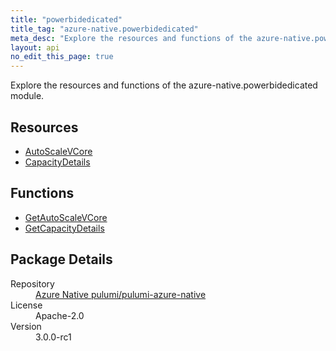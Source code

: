 ```yaml
---
title: "powerbidedicated"
title_tag: "azure-native.powerbidedicated"
meta_desc: "Explore the resources and functions of the azure-native.powerbidedicated module."
layout: api
no_edit_this_page: true
---
```


<!-- WARNING: this file was generated by Pulumi Docs Generator. -->
<!-- Do not edit by hand unless you're certain you know what you are doing! -->

Explore the resources and functions of the azure-native.powerbidedicated module.

<h2 id="resources">Resources</h2>
<ul class="api">
    <li><a href="autoscalevcore/" title="AutoScaleVCore">AutoScaleVCore</a></li>
    <li><a href="capacitydetails/" title="CapacityDetails">CapacityDetails</a></li>
</ul>

<h2 id="functions">Functions</h2>
<ul class="api">
    <li><a href="getautoscalevcore/" title="GetAutoScaleVCore">GetAutoScaleVCore</a></li>
    <li><a href="getcapacitydetails/" title="GetCapacityDetails">GetCapacityDetails</a></li>
</ul>

<h2 id="package-details">Package Details</h2>
<dl class="package-details">
	<dt>Repository</dt>
	<dd><a href="https://github.com/pulumi/pulumi-azure-native">Azure Native pulumi/pulumi-azure-native</a></dd>
	<dt>License</dt>
	<dd>Apache-2.0</dd>
	<dt>Version</dt>
	<dd>3.0.0-rc1</dd>
</dl>

